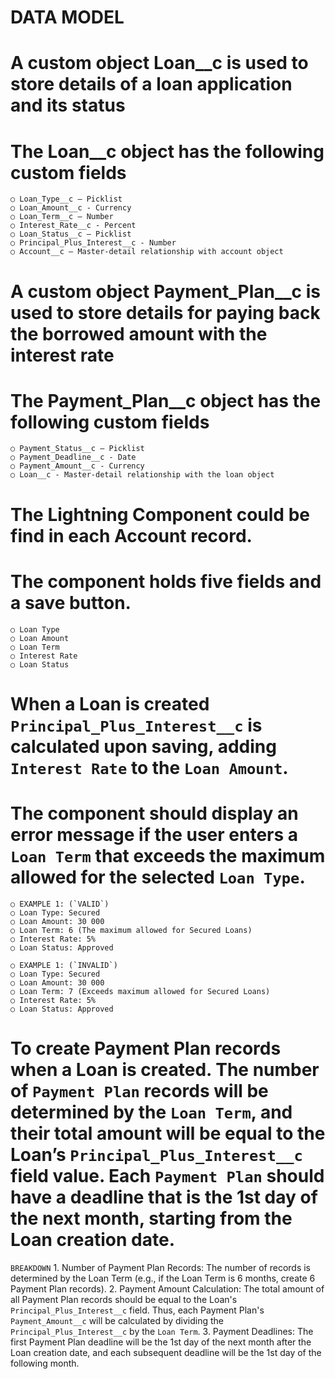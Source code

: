 # DATA MODEL

# A custom object Loan__c is used to store details of a loan application and its status
# The Loan__c object has the following custom fields
    ○ Loan_Type__c – Picklist
    ○ Loan_Amount__c - Currency
    ○ Loan_Term__c – Number
    ○ Interest_Rate__c - Percent
    ○ Loan_Status__c – Picklist
    ○ Principal_Plus_Interest__c - Number
    ○ Account__c – Master-detail relationship with account object

# A custom object Payment_Plan__c is used to store details for paying back the borrowed amount with the interest rate
# The Payment_Plan__c object has the following custom fields
    ○ Payment_Status__c – Picklist
    ○ Payment_Deadline__c - Date
    ○ Payment_Amount__c - Currency
    ○ Loan__c - Master-detail relationship with the loan object

# The Lightning Component could be find in each Account record.
# The component holds five fields and a save button.
    ○ Loan Type
    ○ Loan Amount
    ○ Loan Term
    ○ Interest Rate
    ○ Loan Status
# When a Loan is created `Principal_Plus_Interest__c` is calculated upon saving, adding `Interest Rate` to the `Loan Amount`.

# The component should display an error message if the user enters a `Loan Term` that exceeds the maximum allowed for the selected `Loan Type`.
    ○ EXAMPLE 1: (`VALID`)
    ○ Loan Type: Secured
    ○ Loan Amount: 30 000
    ○ Loan Term: 6 (The maximum allowed for Secured Loans)
    ○ Interest Rate: 5%
    ○ Loan Status: Approved

    ○ EXAMPLE 1: (`INVALID`)
    ○ Loan Type: Secured
    ○ Loan Amount: 30 000
    ○ Loan Term: 7 (Exceeds maximum allowed for Secured Loans)
    ○ Interest Rate: 5%
    ○ Loan Status: Approved

# To create Payment Plan records when a Loan is created. The number of `Payment Plan` records will be determined by the `Loan Term`, and their total amount will be equal to the Loan’s `Principal_Plus_Interest__c` field value. Each `Payment Plan` should have a deadline that is the 1st day of the next month, starting from the Loan creation date.
   `BREAKDOWN`
    1. Number of Payment Plan Records: The number of records is determined by the Loan Term (e.g., if the Loan Term is 6 months, create 6 Payment Plan records).
    2. Payment Amount Calculation: The total amount of all Payment Plan records should be equal to the Loan's `Principal_Plus_Interest__c` field. Thus, each Payment Plan's `Payment_Amount__c` will be calculated by dividing the `Principal_Plus_Interest__c` by the `Loan Term`.
    3. Payment Deadlines: The first Payment Plan deadline will be the 1st day of the next month after the Loan creation date, and each subsequent deadline will be the 1st day of the following month.